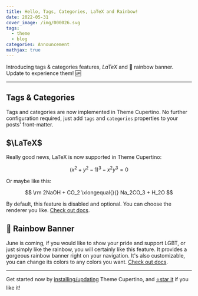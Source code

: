 ```yaml
---
title: Hello, Tags, Categories, LaTeX and Rainbow!
date: 2022-05-31
cover_image: /img/000026.svg
tags:
  - theme
  - blog
categories: Announcement
mathjax: true
---
```


Introducing tags & categories features, $LaTeX$ and 🌈 rainbow banner. Update to experience them! 🆙

---

## Tags & Categories

Tags and categories are now implemented in Theme Cupertino. No further configuration required, just add `tags` and `categories` properties to your posts' front-matter.

## $\LaTeX$

Really good news, LaTeX is now supported in Theme Cupertino:

$$
(x^2 + y^2 -1)^3 -x^2 y^3 = 0
$$

Or maybe like this:

$$
\rm
2NaOH + CO_2 \xlongequal{}{} Na_2CO_3 + H_2O
$$

By default, this feature is disabled and optional. You can choose the renderer you like. [Check out docs](https://github.com/MrWillCom/hexo-theme-cupertino/blob/master/docs/features/latex.md).

## 🌈 Rainbow Banner

June is coming, if you would like to show your pride and support LGBT, or just simply like the rainbow, you will certainly like this feature. It provides a gorgeous rainbow banner right on your navigation. It's also customizable, you can change its colors to any colors you want. [Check out docs](https://github.com/MrWillCom/hexo-theme-cupertino/blob/master/docs/features/rainbow-banner.md).

---

Get started now by [installing/updating](https://github.com/MrWillCom/hexo-theme-cupertino/blob/master/README.md) Theme Cupertino, and [⭐star it](https://github.com/MrWillCom/hexo-theme-cupertino) if you like it!
